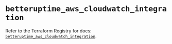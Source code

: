 # `betteruptime_aws_cloudwatch_integration`

Refer to the Terraform Registry for docs: [`betteruptime_aws_cloudwatch_integration`](https://registry.terraform.io/providers/betterstackhq/better-uptime/0.20.4/docs/resources/betteruptime_aws_cloudwatch_integration).
